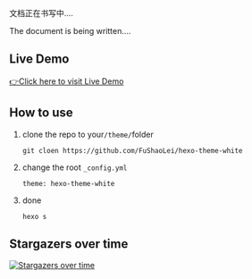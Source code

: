 

文档正在书写中....

The document is being written....

## Live Demo

[👉Click here to visit  Live Demo](https://fushaolei.github.io/hexo-theme-white/)

## How to use

1. clone the repo to your`/theme/`folder

   ```
   git cloen https://github.com/FuShaoLei/hexo-theme-white
   ```

2. change the root `_config.yml`

   ```
   theme: hexo-theme-white
   ```
   
3. done

   ```
   hexo s
   ```

   

## Stargazers over time

[![Stargazers over time](https://starchart.cc/FuShaoLei/hexo-theme-white.svg)](https://starchart.cc/FuShaoLei/hexo-theme-white)
